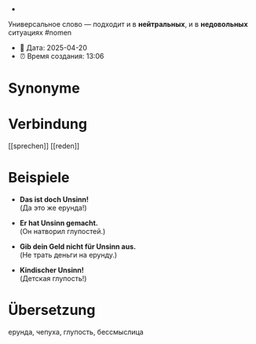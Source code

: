 -
Универсальное слово — подходит и в **нейтральных**, и в **недовольных** ситуациях
#nomen
- 📍 Дата: 2025-04-20
- ⏰ Время создания: 13:06
# Synonyme

# Verbindung 
[[sprechen]]
[[reden]]
# Beispiele
- **Das ist doch Unsinn!**  
    (Да это же ерунда!)
    
- **Er hat Unsinn gemacht.**  
    (Он натворил глупостей.)
    
- **Gib dein Geld nicht für Unsinn aus.**  
    (Не трать деньги на ерунду.)
    
- **Kindischer Unsinn!**  
    (Детская глупость!)
# Übersetzung
ерунда, чепуха, глупость, бессмыслица
